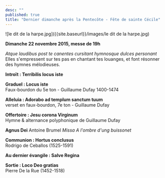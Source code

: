 ```yaml
---
desc: ""
published: true
title: "Dernier dimanche après la Pentecôte - Fête de sainte Cécile"
---
```




![le dit de la harpe.jpg]({{site.baseurl}}/images/le dit de la harpe.jpg)

**Dimanche 22 novembre 2015, messe de 19h**

*Atque laudibus post te canentes cursitant hymnosque dulces personant*  
Elles s'empressent sur tes pas en chantant tes louanges, et font résonner des hymnes mélodieuses.

**Introït : Terribilis locus iste**

**Graduel : Locus iste**  
Faux-bourdon du 5e ton - Guillaume Dufay 1400-1474

**Alleluia : Adorabo ad templum sanctum tuum**  
verset en faux-bourdon, 7e ton - Guillaume Dufay

**Offertoire : Jesu corona Virginum**  
Hymne & alternance polyphonique de Guillaume Dufay

**Agnus Dei**
Antoine Brumel *Missa A l'ombre d'ung buissonet*

**Communion : Hortus conclusus**  
Rodrigo de Ceballos (1525-1591)

**Au dernier évangile : Salve Regina**

**Sortie : Loco Deo gratias**  
Pierre De la Rue (1452-1518)
